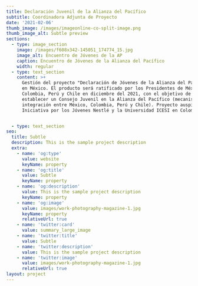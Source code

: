 ```yaml
---
title: Declaración Juvenil de la Alianza del Pacífico
subtitle: Coordinadora Adjunta de Proyecto
date: '2021-02-06'
thumb_image: /images/imageonline-co-split-image.png
thumb_image_alt: Subtle preview
sections:
  - type: image_section
    image: /images/f608x342-145051_174774_15.jpg
    image_alt: Encuentro de Jóvenes de la AP
    caption: Encuentro de Jóvenes de la Alianza del Pacífico
    width: regular
  - type: text_section
    content: >+
      Gestión del proyecto "Declaración de Jóvenes de la Alianza del Pacífico"
      en México. El producto será ratificado por los Presidentes de México,
      Colombia, Perú y Chile en diciembre del 2021, con el objetivo de
      establecer un Consejo Juvenil en la Alianza del Pacífico (mecanismo de
      integración entre México, Colombia, Perú y Chile). Proyecto auspiciado por
      Iniciativa por los Jóvenes Nestlé y la Universidad ICESI en Colombia.


  - type: text_section
seo:
  title: Subtle
  description: This is the sample project description
  extra:
    - name: 'og:type'
      value: website
      keyName: property
    - name: 'og:title'
      value: Subtle
      keyName: property
    - name: 'og:description'
      value: This is the sample project description
      keyName: property
    - name: 'og:image'
      value: images/work-photography-magazine-1.jpg
      keyName: property
      relativeUrl: true
    - name: 'twitter:card'
      value: summary_large_image
    - name: 'twitter:title'
      value: Subtle
    - name: 'twitter:description'
      value: This is the sample project description
    - name: 'twitter:image'
      value: images/work-photography-magazine-1.jpg
      relativeUrl: true
layout: project
---
```

